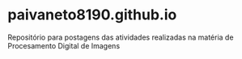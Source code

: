 # paivaneto8190.github.io
Repositório para postagens das atividades realizadas na matéria de Procesamento Digital de Imagens
